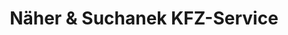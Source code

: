 ---
title: "Näher & Suchanek KFZ-Service"
url: /obermeitingen/naeher-und-suchanek-kfz-service/
shop: Autowerkstatt
---
